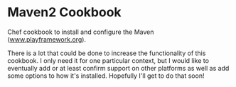 Maven2 Cookbook
=============

Chef cookbook to install and configure the Maven
(www.playframework.org).

There is a lot that could be done to increase the functionality of this
cookbook. I only need it for one particular context, but I would like to
eventually add or at least confirm support on other platforms as well as add
some options to how it's installed. Hopefully I'll get to do that soon!

